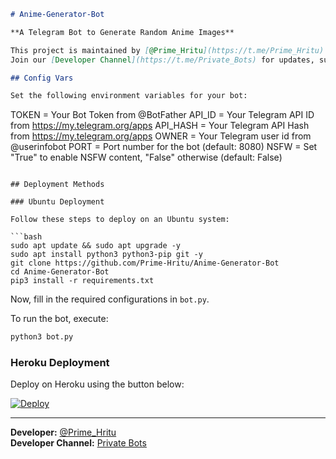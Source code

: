 ```markdown
# Anime-Generator-Bot

**A Telegram Bot to Generate Random Anime Images**

This project is maintained by [@Prime_Hritu](https://t.me/Prime_Hritu).  
Join our [Developer Channel](https://t.me/Private_Bots) for updates, support, and discussions.

## Config Vars

Set the following environment variables for your bot:

```
TOKEN    = Your Bot Token from @BotFather
API_ID   = Your Telegram API ID from https://my.telegram.org/apps
API_HASH = Your Telegram API Hash from https://my.telegram.org/apps
OWNER    = Your Telegram user id from @userinfobot
PORT     = Port number for the bot (default: 8080)
NSFW     = Set "True" to enable NSFW content, "False" otherwise (default: False)
```

## Deployment Methods

### Ubuntu Deployment

Follow these steps to deploy on an Ubuntu system:

```bash
sudo apt update && sudo apt upgrade -y
sudo apt install python3 python3-pip git -y
git clone https://github.com/Prime-Hritu/Anime-Generator-Bot
cd Anime-Generator-Bot
pip3 install -r requirements.txt
```

Now, fill in the required configurations in `bot.py`.

To run the bot, execute:

```bash
python3 bot.py
```

### Heroku Deployment

Deploy on Heroku using the button below:

[![Deploy](https://www.herokucdn.com/deploy/button.svg)](https://heroku.com/deploy?template=https://github.com/Prime-Hritu/Anime-Generator-Bot)

---

**Developer:** [@Prime_Hritu](https://t.me/Prime_Hritu)  
**Developer Channel:** [Private Bots](https://t.me/Private_Bots)
```